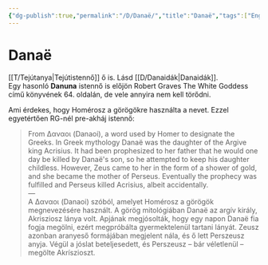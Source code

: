 ```yaml
---
{"dg-publish":true,"permalink":"/D/Danaë/","title":"Danaë","tags":["Englishtexttranslated"],"created":"2023-11-05T01:00","updated":"2024-01-03T03:08"}
---
```



# Danaë

[[T/Tejútanya\|Tejútistennő]] ő is. Lásd [[D/Danaidák\|Danaidák]].  
Egy hasonló **Danuna** istennő is előjön Robert Graves The White Goddess című könyvének 64. oldalán, de vele annyira nem kell törődni.  

Ami érdekes, hogy Homérosz a görögökre használta a nevet. Ezzel egyetértően RG-nél pre-akháj istennő:  
> From Δαναοι (Danaoi), a word used by Homer to designate the Greeks. In Greek mythology Danaë was the daughter of the Argive king Acrisius. It had been prophesized to her father that he would one day be killed by Danaë's son, so he attempted to keep his daughter childless. However, Zeus came to her in the form of a shower of gold, and she became the mother of Perseus. Eventually the prophecy was fulfilled and Perseus killed Acrisius, albeit accidentally.  
> —  
> A Δαναοι (Danaoi) szóból, amelyet Homérosz a görögök megnevezésére használt. A görög mitológiában Danaë az argív király, Akrisziosz lánya volt. Apjának megjósolták, hogy egy napon Danaë fia fogja megölni, ezért megpróbálta gyermektelenül tartani lányát. Zeusz azonban aranyeső formájában megjelent nála, és ő lett Perszeusz anyja. Végül a jóslat beteljesedett, és Perszeusz – bár véletlenül – megölte Akríszioszt.  